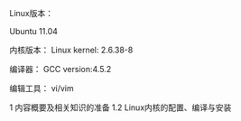 Linux版本：

Ubuntu 11.04

内核版本： Linux kernel: 2.6.38-8

编译器： GCC version:4.5.2

编辑工具： vi/vim


1 内容概要及相关知识的准备
1.2 Linux内核的配置、编译与安装